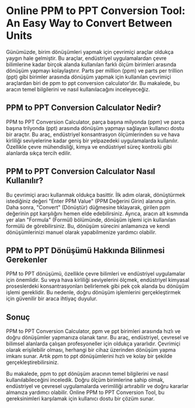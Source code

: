 Online PPM to PPT Conversion Tool: An Easy Way to Convert Between Units
=======================================================================

Günümüzde, birim dönüşümleri yapmak için çevrimiçi araçlar oldukça yaygın hale gelmiştir. Bu araçlar, endüstriyel uygulamalardan çevre bilimlerine kadar birçok alanda kullanılan farklı ölçüm birimleri arasında dönüşüm yapmayı kolaylaştırır. Parts per million (ppm) ve parts per trillion (ppt) gibi birimler arasında dönüşüm yapmak için kullanılan çevrimiçi araçlardan biri de ppm to ppt conversion calculator'dır. Bu makalede, bu aracın temel bilgilerini ve nasıl kullanılacağını inceleyeceğiz.

PPM to PPT Conversion Calculator Nedir?
---------------------------------------

PPM to PPT Conversion Calculator, parça başına milyonda (ppm) ve parça başına trilyonda (ppt) arasında dönüşüm yapmayı sağlayan kullanıcı dostu bir araçtır. Bu araç, endüstriyel konsantrasyon ölçümlerinden su ve hava kirliliği seviyelerine kadar geniş bir yelpazedeki uygulamalarda kullanılır. Özellikle çevre mühendisliği, kimya ve endüstriyel süreç kontrolü gibi alanlarda sıkça tercih edilir.

PPM to PPT Conversion Calculator Nasıl Kullanılır?
--------------------------------------------------

Bu çevrimiçi aracı kullanmak oldukça basittir. İlk adım olarak, dönüştürmek istediğiniz değeri "Enter PPM Value" (PPM Değerini Girin) alanına girin. Daha sonra, "Convert" (Dönüştür) düğmesine tıklayarak, girilen ppm değerinin ppt karşılığını hemen elde edebilirsiniz. Ayrıca, aracın alt kısmında yer alan "Formula" (Formül) bölümünde, dönüşüm işlemi için kullanılan formülü de görebilirsiniz. Bu, dönüşüm sürecini anlamanıza ve kendi dönüşümlerinizi manuel olarak yapabilmenize yardımcı olabilir.

PPM to PPT Dönüşümü Hakkında Bilinmesi Gerekenler
-------------------------------------------------

PPM to PPT dönüşümü, özellikle çevre bilimleri ve endüstriyel uygulamalar için önemlidir. Su veya hava kirliliği seviyelerini ölçmek, endüstriyel kimyasal proseslerdeki konsantrasyonları belirlemek gibi pek çok alanda bu dönüşüm işlemi gereklidir. Bu nedenle, doğru dönüşüm işlemlerini gerçekleştirmek için güvenilir bir araca ihtiyaç duyulur.

Sonuç
-----

PPM to PPT Conversion Calculator, ppm ve ppt birimleri arasında hızlı ve doğru dönüşümler yapmanıza olanak tanır. Bu araç, endüstriyel, çevresel ve bilimsel alanlarda çalışan profesyoneller için oldukça yararlıdır. Çevrimiçi olarak erişilebilir olması, herhangi bir cihaz üzerinden dönüşüm yapma imkanı sunar. Artık ppm to ppt dönüşümlerini hızlı ve kolay bir şekilde gerçekleştirebilirsiniz.

Bu makalede, ppm to ppt dönüşüm aracının temel bilgilerini ve nasıl kullanılabileceğini inceledik. Doğru ölçüm birimlerine sahip olmak, endüstriyel ve çevresel uygulamalarda verimliliği artırabilir ve doğru kararlar almanıza yardımcı olabilir. Online PPM to PPT Conversion Tool, bu gereksinimleri karşılamak için kullanıcı dostu bir çözüm sunar.